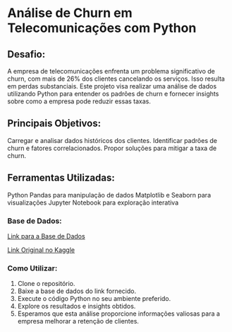 # Análise de Churn em Telecomunicações com Python

## Desafio:
A empresa de telecomunicações enfrenta um problema significativo de churn, com mais de 26% dos clientes cancelando os serviços. Isso resulta em perdas substanciais. Este projeto visa realizar uma análise de dados utilizando Python para entender os padrões de churn e fornecer insights sobre como a empresa pode reduzir essas taxas.

## Principais Objetivos:
Carregar e analisar dados históricos dos clientes.
Identificar padrões de churn e fatores correlacionados.
Propor soluções para mitigar a taxa de churn.

## Ferramentas Utilizadas:
Python
Pandas para manipulação de dados
Matplotlib e Seaborn para visualizações
Jupyter Notebook para exploração interativa
### Base de Dados:
[Link para a Base de Dados](https://drive.google.com/drive/folders/1T7D0BlWkNuy_MDpUHuBG44kT80EmRYIs?usp=sharing)

[Link Original no Kaggle](https://www.kaggle.com/radmirzosimov/telecom-users-dataset)

### Como Utilizar:
<ol>
  <li>Clone o repositório.</li>
  <li>Baixe a base de dados do link fornecido.</li>
  <li>Execute o código Python no seu ambiente preferido.</li>
  <li>Explore os resultados e insights obtidos.</li>
  <li> Esperamos que esta análise proporcione informações valiosas para a empresa melhorar a retenção de clientes.</li>
</ol>



